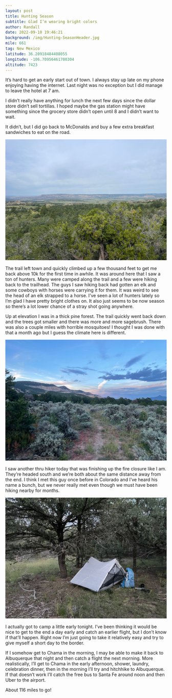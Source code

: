 ```yaml
---
layout: post
title: Hunting Season
subtitle: Glad I’m wearing bright colors
author: Randall
date: 2022-09-10 19:46:21
background: /img/Hunting-SeasonHeader.jpg
mile: 661
tag: New Mexico
latitude: 36.20918484408055
longitude: -106.70956461700304
altitude: 7423
---
```

It’s hard to get an early start out of town. I always stay up late on my phone enjoying having the internet. Last night was no exception but I did manage to leave the hotel at 7 am.

I didn’t really have anything for lunch the next few days since the dollar store didn’t sell tortillas. I hoped maybe the gas station might have something since the grocery store didn’t open until 8 and I didn’t want to wait.

It didn’t, but I did go back to McDonalds and buy a few extra breakfast sandwiches to eat on the road.

<img src="/img/Hunting Season0.jpg" class="img-fluid">

The trail left town and quickly climbed up a few thousand feet to get me back above 10k for the first time in awhile. It was around here that I saw a ton of hunters. Many were camped along the trail and a few were hiking back to the trailhead. The guys I saw hiking back had gotten an elk and some cowboys with horses were carrying it for them. It was weird to see the head of an elk strapped to a horse. I’ve seen a lot of hunters lately so I’m glad I have pretty bright clothes on. It also just seems to be now season so there’s a lot lower chance of a stray shot going anywhere.

Up at elevation I was in a thick pine forest. The trail quickly went back down and the trees got smaller and there was more and more sagebrush. There was also a couple miles with horrible mosquitoes! I thought I was done with that a month ago but I guess the climate here is different.

<img src="/img/Hunting Season1.jpg" class="img-fluid">

I saw another thru hiker today that was finishing up the fire closure like I am. They’re headed south and we’re both about the same distance away from the end. I think I met this guy once before in Colorado and I’ve heard his name a bunch, but we never really met even though we must have been hiking nearby for months.

<img src="/img/Hunting Season2.jpg" class="img-fluid">

I actually got to camp a little early tonight. I’ve been thinking it would be nice to get to the end a day early and catch an earlier flight, but I don’t know if that’ll happen. Right now I’m just going to take it relatively easy and try to give myself a short day to the border.

If I somehow get to Chama in the morning, I may be able to make it back to Albuquerque that night and then catch a flight the next morning. More realistically, I’ll get to Chama in the early afternoon, shower, laundry, celebration dinner, then in the morning I’ll try and hitchhike to Albuquerque. If that doesn’t work I’ll catch the free bus to Santa Fe around noon and then Uber to the airport.

About 116 miles to go!